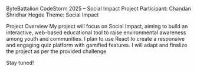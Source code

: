 ByteBattalion
CodeStorm 2025 – Social Impact Project
Participant: Chandan Shridhar Hegde Theme: Social Impact

Project Overview
My project will focus on Social Impact, aiming to build an interactive, web-based educational tool to raise environmental awareness among youth and communities. I plan to use React to create a responsive and engaging quiz platform with gamified features. I will adapt and finalize the project as per the provided challenge

Stay tuned!
